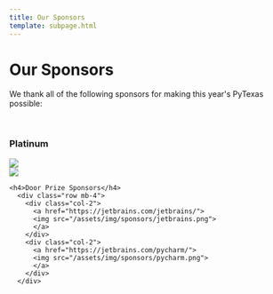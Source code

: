```yaml
---
title: Our Sponsors
template: subpage.html
---
```


# Our Sponsors
We thank all of the following sponsors for making this year's PyTexas possible:

<br>
<div class="container">
  <h3>Platinum</h3>
    <div class="row mb-4">
      <div class="col-4">
        <a href="https://octopus.energy/">
        <img src="/assets/img/sponsors/octopus-logo.png">
        </a>
      </div>
      <div class="col-4">
        <a href="https://scoutapm.com/">
        <img src="/assets/img/sponsors/scout-apm.png">
        </a>
      </div>
    </div>



    <h4>Door Prize Sponsors</h4>
      <div class="row mb-4">
        <div class="col-2">
          <a href="https://jetbrains.com/jetbrains/">
          <img src="/assets/img/sponsors/jetbrains.png">
          </a>
        </div>
        <div class="col-2">
          <a href="https://jetbrains.com/pycharm/">
          <img src="/assets/img/sponsors/pycharm.png">
          </a>
        </div>
      </div>
<!--
  <h5>Silver & Bronze</h5>
    <div class="row mb-4">
    </div>
    -->
</div>


